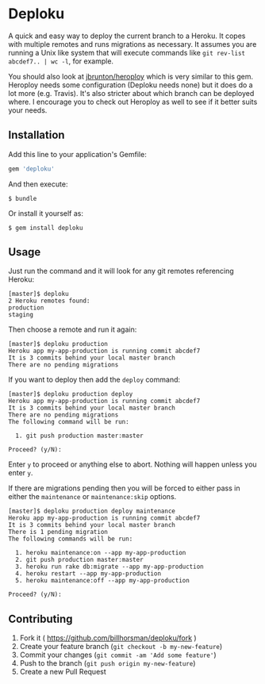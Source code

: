 # Deploku

A quick and easy way to deploy the current branch to a Heroku. It copes with multiple remotes and runs migrations as necessary. It assumes you are running a Unix like system that will execute commands like `git rev-list abcdef7.. | wc -l`, for example.

You should also look at [jbrunton/heroploy](https://github.com/jbrunton/heroploy) which is very similar to this gem. Heroploy needs some configuration (Deploku needs none) but it does do a lot more (e.g. Travis). It's also stricter about which branch can be deployed where. I encourage you to check out Heroploy as well to see if it better suits your needs.

## Installation

Add this line to your application's Gemfile:

```ruby
gem 'deploku'
```

And then execute:

    $ bundle

Or install it yourself as:

    $ gem install deploku

## Usage

Just run the command and it will look for any git remotes referencing Heroku:

```
[master]$ deploku
2 Heroku remotes found:
production
staging
```

Then choose a remote and run it again:

```
[master]$ deploku production
Heroku app my-app-production is running commit abcdef7
It is 3 commits behind your local master branch
There are no pending migrations
```

If you want to deploy then add the `deploy` command:

```
[master]$ deploku production deploy
Heroku app my-app-production is running commit abcdef7
It is 3 commits behind your local master branch
There are no pending migrations
The following command will be run:

  1. git push production master:master

Proceed? (y/N):
```

Enter `y` to proceed or anything else to abort. Nothing will happen unless you enter `y`.

If there are migrations pending then you will be forced to either pass in either the `maintenance` or `maintenance:skip` options.

```
[master]$ deploku production deploy maintenance
Heroku app my-app-production is running commit abcdef7
It is 3 commits behind your local master branch
There is 1 pending migration
The following commands will be run:

  1. heroku maintenance:on --app my-app-production
  2. git push production master:master
  3. heroku run rake db:migrate --app my-app-production
  4. heroku restart --app my-app-production
  5. heroku maintenance:off --app my-app-production

Proceed? (y/N):
```

## Contributing

1. Fork it ( https://github.com/billhorsman/deploku/fork )
2. Create your feature branch (`git checkout -b my-new-feature`)
3. Commit your changes (`git commit -am 'Add some feature'`)
4. Push to the branch (`git push origin my-new-feature`)
5. Create a new Pull Request
